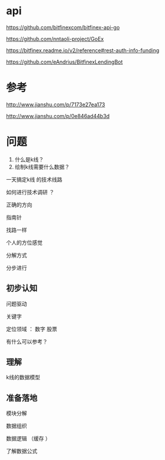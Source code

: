 


# api 

https://github.com/bitfinexcom/bitfinex-api-go 

https://github.com/nntaoli-project/GoEx 


https://bitfinex.readme.io/v2/reference#rest-auth-info-funding 


https://github.com/eAndrius/BitfinexLendingBot 


# 参考  

http://www.jianshu.com/p/7173e27ea173 


http://www.jianshu.com/p/0e846ad44b3d 


# 问题  

1. 什么是k线？
2. 绘制k线需要什么数据？


一天搞定k线 的技术线路  

如何进行技术调研 ？

正确的方向  

指南针  

找路一样  

个人的方位感觉  

分解方式  

分步进行 

## 初步认知  

问题驱动 



关键字   

定位领域 ： 数字 股票 

有什么可以参考？



## 理解

k线的数据模型    


## 准备落地 

模块分解 


数据组织 


数据逻辑 （缓存  ）

了解数据公式  





